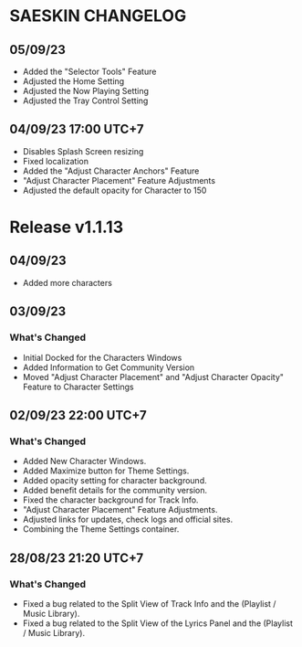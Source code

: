 # SAESKIN CHANGELOG
## 05/09/23
- Added the "Selector Tools" Feature
- Adjusted the Home Setting
- Adjusted the Now Playing Setting
- Adjusted the Tray Control Setting

## 04/09/23 17:00 UTC+7
- Disables Splash Screen resizing
- Fixed localization
- Added the "Adjust Character Anchors" Feature
- "Adjust Character Placement" Feature Adjustments
- Adjusted the default opacity for Character to 150

# Release v1.1.13
## 04/09/23
- Added more characters

## 03/09/23
### What's Changed
- Initial Docked for the Characters Windows
- Added Information to Get Community Version
- Moved "Adjust Character Placement" and "Adjust Character Opacity" Feature to Character Settings

## 02/09/23 22:00 UTC+7
### What's Changed
- Added New Character Windows.
- Added Maximize button for Theme Settings.
- Added opacity setting for character background. 
- Added benefit details for the community version.
- Fixed the character background for Track Info.
- "Adjust Character Placement" Feature Adjustments.
- Adjusted links for updates, check logs and official sites.
- Combining the Theme Settings container.
  
## 28/08/23 21:20 UTC+7
### What's Changed
- Fixed a bug related to the Split View of Track Info and the (Playlist / Music Library).
- Fixed a bug related to the Split View of the Lyrics Panel and the (Playlist / Music Library).
